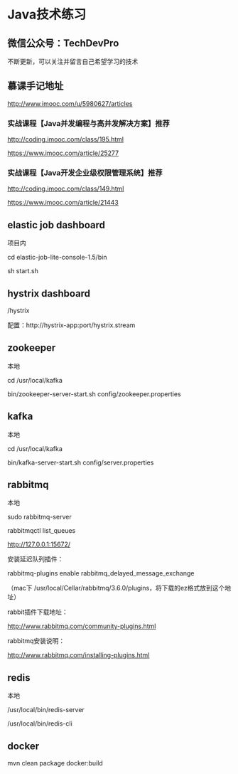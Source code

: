 # Java技术练习

## 微信公众号：TechDevPro

不断更新，可以关注并留言自己希望学习的技术

## 慕课手记地址

http://www.imooc.com/u/5980627/articles

### 实战课程【Java并发编程与高并发解决方案】推荐

http://coding.imooc.com/class/195.html

https://www.imooc.com/article/25277

### 实战课程【Java开发企业级权限管理系统】推荐

http://coding.imooc.com/class/149.html

https://www.imooc.com/article/21443

## elastic job dashboard

项目内

cd elastic-job-lite-console-1.5/bin

sh start.sh

## hystrix dashboard

/hystrix

配置：http://hystrix-app:port/hystrix.stream 

## zookeeper

本地

cd /usr/local/kafka

bin/zookeeper-server-start.sh config/zookeeper.properties

## kafka

本地

cd /usr/local/kafka

bin/kafka-server-start.sh config/server.properties

## rabbitmq

本地

sudo rabbitmq-server

rabbitmqctl list_queues

http://127.0.0.1:15672/

安装延迟队列插件：

rabbitmq-plugins enable rabbitmq_delayed_message_exchange

（mac下 /usr/local/Cellar/rabbitmq/3.6.0/plugins，将下载的ez格式放到这个地址）

rabbit插件下载地址：

http://www.rabbitmq.com/community-plugins.html

rabbitmq安装说明：

http://www.rabbitmq.com/installing-plugins.html

## redis

本地

/usr/local/bin/redis-server 

/usr/local/bin/redis-cli

## docker

mvn clean package docker:build
